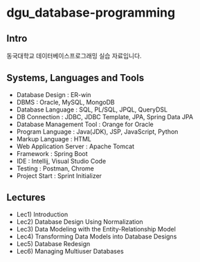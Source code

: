 # dgu_database-programming

## Intro

동국대학교 데이터베이스프로그래밍 실습 자료입니다.

## Systems, Languages and Tools

- Database Design : ER-win
- DBMS : Oracle, MySQL, MongoDB
- Database Language : SQL, PL/SQL, JPQL, QueryDSL
- DB Connection : JDBC, JDBC Template, JPA, Spring Data JPA
- Database Management Tool : Orange for Oracle
- Program Language : Java(JDK), JSP, JavaScript, Python
- Markup Language : HTML
- Web Application Server : Apache Tomcat
- Framework : Spring Boot
- IDE : Intellij, Visual Studio Code
- Testing : Postman, Chrome
- Project Start : Sprint Initializer

## Lectures

- Lec1) Introduction
- Lec2) Database Design Using Normalization
- Lec3) Data Modeling with the Entity-Relationship Model
- Lec4) Transforming Data Models into Database Designs
- Lec5) Database Redesign
- Lec6) Managing Multiuser Databases
